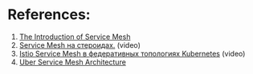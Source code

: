 
# References:

1. [The Introduction of Service Mesh](https://blog.devgenius.io/the-introduction-of-service-mesh-710d9b566df0)
2. [Service Mesh на стероидах.](https://www.youtube.com/watch?v=XtvwZqdtfgI) (video)
3. [Istio Service Mesh в федеративных топологиях Kubernetes](https://www.youtube.com/watch?v=WTDrfLOnMKI) (video)
4. [Uber Service Mesh Architecture](https://blog.devgenius.io/uber-service-mesh-architecture-58267817387d)
